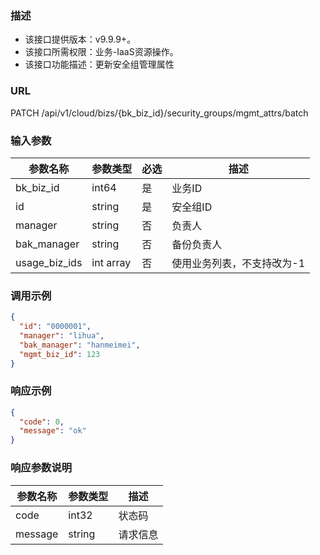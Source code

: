 ### 描述

- 该接口提供版本：v9.9.9+。
- 该接口所需权限：业务-IaaS资源操作。
- 该接口功能描述：更新安全组管理属性

### URL

PATCH /api/v1/cloud/bizs/{bk_biz_id}/security_groups/mgmt_attrs/batch

### 输入参数

| 参数名称          | 参数类型      | 必选 | 描述             |
|---------------|-----------|----|----------------|
| bk_biz_id     | int64     | 是  | 业务ID           |
| id            | string    | 是  | 安全组ID          |
| manager       | string    | 否  | 负责人            |
| bak_manager   | string    | 否  | 备份负责人          |
| usage_biz_ids | int array | 否  | 使用业务列表，不支持改为-1 |

### 调用示例

```json
{
  "id": "0000001",
  "manager": "lihua",
  "bak_manager": "hanmeimei",
  "mgmt_biz_id": 123
}
```

### 响应示例

```json
{
  "code": 0,
  "message": "ok"
}
```

### 响应参数说明

| 参数名称    | 参数类型   | 描述   |
|---------|--------|------|
| code    | int32  | 状态码  |
| message | string | 请求信息 |
